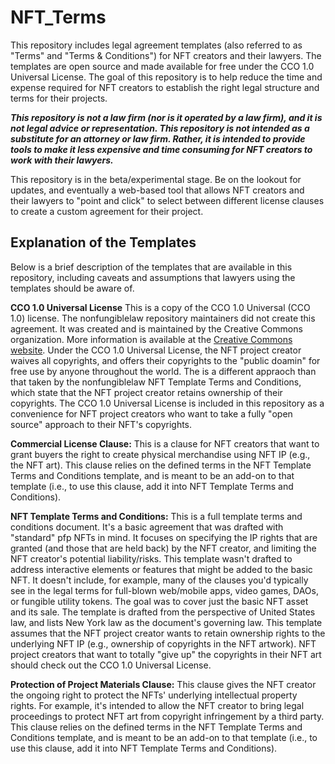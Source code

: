# NFT_Terms
This repository includes legal agreement templates (also referred to as "Terms" and "Terms & Conditions") for NFT creators and their lawyers. The templates are open source and made available for free under the CCO 1.0 Universal License. The goal of this repository is to help reduce the time and expense required for NFT creators to establish the right legal structure and terms for their projects.

***This repository is not a law firm (nor is it operated by a law firm), and it is not legal advice or representation.  This repository is not intended as a substitute for an attorney or law firm.  Rather, it is intended to provide tools to make it less expensive and time consuming for NFT creators to work with their lawyers.***  

This repository is in the beta/experimental stage.  Be on the lookout for updates, and eventually a web-based tool that allows NFT creators and their lawyers to "point and click" to select between different license clauses to create a custom agreement for their project.

## Explanation of the Templates
Below is a brief description of the templates that are available in this repository, including caveats and assumptions that lawyers using the templates should be aware of.

**CCO 1.0 Universal License** This is a copy of the CCO 1.0 Universal (CCO 1.0) license.  The nonfungiblelaw repository maintainers did not create this agreement.  It was created and is maintained by the Creative Commons organization.  More information is available at the [Creative Commons website](https://creativecommons.org/publicdomain/zero/1.0/).  Under the CCO 1.0 Universal License, the NFT project creator waives all copyrights, and offers their copyrights to the "public doamin" for free use by anyone throughout the world.  The is a different appraoch than that taken by the nonfungiblelaw NFT Template Terms and Conditions, which state that the NFT project creator retains ownership of their copyrights.  The CCO 1.0 Universal License is included in this repository as a convenience for NFT project creators who want to take a fully "open source" approach to their NFT's copyrights.  

**Commercial License Clause:** This is a clause for NFT creators that want to grant buyers the right to create physical merchandise using NFT IP (e.g., the NFT art).  This clause relies on the defined terms in the NFT Template Terms and Conditions template, and is meant to be an add-on to that template (i.e., to use this clause, add it into NFT Template Terms and Conditions).

**NFT Template Terms and Conditions:**  This is a full template terms and conditions document.  It's a basic agreement that was drafted with "standard" pfp NFTs in mind. It focuses on specifying the IP rights that are granted (and those that are held back) by the NFT creator, and limiting the NFT creator's potential liability/risks. This template wasn't drafted to address interactive elements or features that might be added to the basic NFT.  It doesn't include, for example, many of the clauses you'd typically see in the legal terms for full-blown web/mobile apps, video games, DAOs, or fungible utility tokens.  The goal was to cover just the basic NFT asset and its sale. The template is drafted from the perspective of United States law, and lists New York law as the document's governing law.  This template assumes that the NFT project creator wants to retain ownership rights to the underlying NFT IP (e.g., ownership of copyrights in the NFT artwork).  NFT project creators that want to totally "give up" the copyrights in their NFT art should check out the CCO 1.0 Universal License.   

**Protection of Project Materials Clause:**  This clause gives the NFT creator the ongoing right to protect the NFTs' underlying intellectual property rights. For example, it's intended to allow the NFT creator to bring legal proceedings to protect NFT art from copyright infringement by a third party. This clause relies on the defined terms in the NFT Template Terms and Conditions template, and is meant to be an add-on to that template (i.e., to use this clause, add it into NFT Template Terms and Conditions). 
